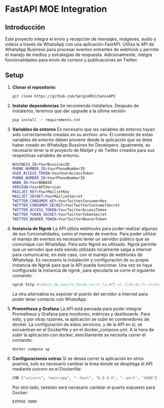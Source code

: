 # FastAPI MOE Integration

## Introducción
Este proyecto integra el envío y recepción de mensajes, imágenes, audio y videos a través de WhatsApp con una aplicación FastAPI. Utiliza la API de WhatsApp Business para procesar eventos entrantes de webhook y permite el manejo de medios y estrategias de respuesta. Adicionalmente, integra funcionalidades para envío de correos y publicaciones en Twitter.

## Setup
1. **Clonar el repositorio:**
   ```bash
   git clone https://github.com/SergioROJ/SanosAPI

2. **Instalar dependencias**
   Se recomienda instalarlos. Después de instalarlos, tenemos que dar upgrade a la última versión

   ```bash
   pip install -r requirements.txt

3. **Variables de entorno**
  Es necesario que las variables de entorno hayan sido correctamente creadas en su archivo .env. El contenido de estas variables de entorno deben provenir desde la aplicación que se debe haber creado en WhatsApp Bussines for Developers. Igualmente, es necesario tener la el proyecto de Mailjet y de Twitter creados para sus respectivas variables de entorno.

   ```bash
   BUSINESS_ID=YourBussinesID
   PHONE_NUMBER_ID=YourPhoneNumberID
   USER_ACCESS_TOKEN=YourUserAccessToken
   PHONE_NUMBER_ID=YourPhoneNumberID
   WABA_ID=YourWABAID
   VERSION=YourAPIVersion
   MAILJET_KEY=YourMailjetKey
   MAILJET_SECRET=YourMailjetSecret
   TWITTER_CONSUMER_KEY=YourTwitterConsumerKey
   TWITTER_CONSUMER_SECRET=YourTwitterConsumerSecret
   TWITTER_ACCESS_TOKEN=YourTwitterAccessToken
   TWITTER_TOKEN_SECRET=YourTwitterTokenSecret
   TWITTER_BEARER_TOKEN=YourTwitterBearerToken

4. **Instancia de Ngrok**
  La API utiliza webhooks para poder realizar algunas de sus funcionalidades, como el manejo de eventos. Para poder utilizar el manejo de eventos es necesario tener un servidor público que se comunique con WhatsApp. Para esto Ngrok es utilizado. Ngrok permite que un servidor que está siendo utilizado localmente salga a internet para comunicarse, en este caso, con el manejo de webhooks de WhatsApp. Es necesario la instalación y configuración de su propia instancia de Ngrok para que la API pueda funcionar. Una vez se haya configurado la instancia de ngrok, para ejecutarla se corre el siguiente comando:

   ```bash
   ngrok http #numero_de_puerto_donde_corre_la_API el-link-de.tu-instancia-de.ngork-free.app
   ```
   La otra alternativa es exponer el puerto del servidor a internet para poder tener contacto con WhatsApp.

5. **Prometheus y Grafana**
   La API está pensada para poder integrar Prometheus y Grafana para monitoreo, métricas y dashboards. Para esto, y por otras razones, la aplicación se sube en contenedores de docker. La configuración de estos servicios, y de la API en sí, se encuentran en el Dockerfile y en el docker_compose.yml. A la hora de subir la aplicación con docker, sencillamente se necesita correr el comando:

   ```bash
   docker compose up

6. **Configuraciones extras**
   Si se desea correr la aplicación en otros puertos, solo es necesario cambiar la línea donde se despliega el API mediante uvicorn en el Dockerfile:

   ```bash
   CMD ["uvicorn", "main:app", "--host", "0.0.0.0", "--port", "5000"]
   ```
   Por otro lado, también será necesario cambiar el puerto expuesto para Docker:

   ```bash
   EXPOSE 5000
   ```
  
